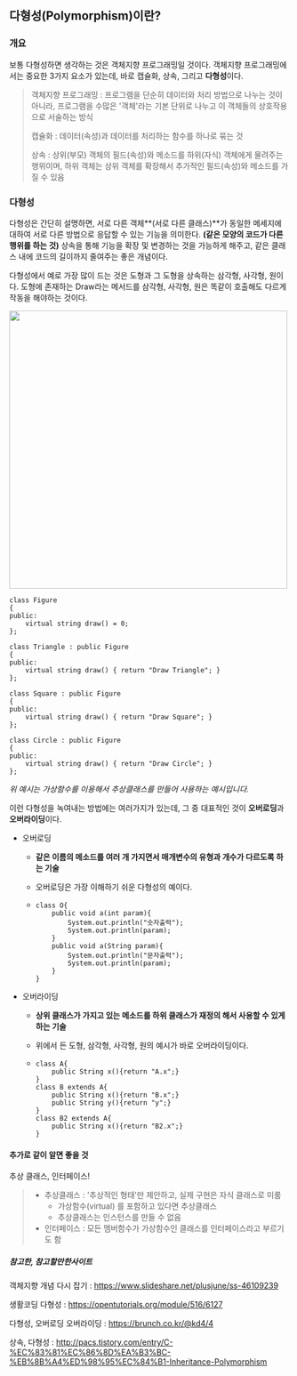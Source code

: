 ## 다형성(Polymorphism)이란?

### 개요

보통 다형성하면 생각하는 것은 객체지향 프로그래밍일 것이다. 객체지향 프로그래밍에서는 중요한 3가지 요소가 있는데, 바로 캡슐화, 상속, 그리고 **다형성**이다. 

> 객체지향 프로그래밍 : 프로그램을 단순히 데이터와 처리 방법으로 나누는 것이 아니라, 프로그램을 수많은 '객체'라는 기본 단위로 나누고 이 객체들의 상호작용으로 서술하는 방식
>
> 캡슐화 : 데이터(속성)과 데이터를 처리하는 함수를 하나로 묶는 것
>
> 상속 : 상위(부모) 객체의 필드(속성)와 메소드를 하위(자식) 객체에게 물려주는 행위이며, 하위 객체는 상위 객체를 확장해서 추가적인 필드(속성)와 메소드를 가질 수 있음

### 다형성

다형성은 간단히 설명하면, 서로 다른 객체**(서로 다른 클래스)**가 동일한 메세지에 대하여 서로 다른 방법으로 응답할 수 있는 기능을 의미한다. __(같은 모양의 코드가 다른 행위를 하는 것)__ 상속을 통해 기능을 확장 및 변경하는 것을 가능하게 해주고, 같은 클래스 내에 코드의 길이까지 줄여주는 좋은 개념이다.

다형성에서 예로 가장 많이 드는 것은 도형과 그 도형을 상속하는 삼각형, 사각형, 원이다. 도형에 존재하는 Draw라는 메서드를 삼각형, 사각형, 원은 똑같이 호출해도 다르게 작동을 해야하는 것이다.

<img src="http://cfile2.uf.tistory.com/image/1920A7124C8F866B55FE54" width=500>

```{.java}
class Figure
{
public:
	virtual string draw() = 0;	
};

class Triangle : public Figure
{
public:
	virtual string draw() { return "Draw Triangle"; }
};

class Square : public Figure
{
public:
	virtual string draw() { return "Draw Square"; }
};

class Circle : public Figure
{
public:
	virtual string draw() { return "Draw Circle"; }
};
```

_위 예시는 가상함수를 이용해서 추상클래스를 만들어 사용하는 예시입니다._ 



이런 다형성을 녹여내는 방법에는 여러가지가 있는데, 그 중 대표적인 것이 **오버로딩**과 **오버라이딩**이다. 

* 오버로딩

  * **같은 이름의 메소드를 여러 개 가지면서 매개변수의 유형과 개수가 다르도록 하는 기술**

  * 오버로딩은 가장 이해하기 쉬운 다형성의 예이다.

  * ```{.java}
    class O{
        public void a(int param){
            System.out.println("숫자출력");
            System.out.println(param);
        }
        public void a(String param){
            System.out.println("문자출력");
            System.out.println(param);
        }
    }
    ```

* 오버라이딩

  * **상위 클래스가 가지고 있는 메소드를 하위 클래스가 재정의 해서 사용할 수 있게 하는 기술**

  * 위에서 든 도형, 삼각형, 사각형, 원의 예시가 바로 오버라이딩이다.

  * ```{.java}
    class A{
        public String x(){return "A.x";}
    }
    class B extends A{
        public String x(){return "B.x";}
        public String y(){return "y";}
    }
    class B2 extends A{
        public String x(){return "B2.x";}
    }
    ```



#### 추가로 같이 알면 좋을 것 

추상 클래스, 인터페이스!

> * 추상클래스 : '추상적인 형태'만 제안하고, 실제 구현은 자식 클래스로 미룸
>   * 가상함수(virtual) 를 포함하고 있다면 추상클래스
>   * 추상클래스는 인스턴스를 만들 수 없음
> * 인터페이스 : 모든 멤버함수가 가상함수인 클래스를 인터페이스라고 부르기도 함



##### 참고한, 참고할만한사이트

객체지향 개념 다시 잡기 : https://www.slideshare.net/plusjune/ss-46109239

생활코딩 다형성 : https://opentutorials.org/module/516/6127

다형성, 오버로딩 오버라이딩 : https://brunch.co.kr/@kd4/4

상속, 다형성 : http://pacs.tistory.com/entry/C-%EC%83%81%EC%86%8D%EA%B3%BC-%EB%8B%A4%ED%98%95%EC%84%B1-Inheritance-Polymorphism